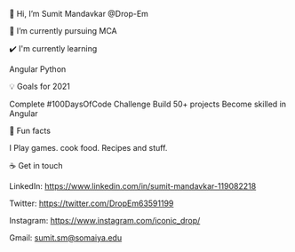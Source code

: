 👋 Hi, I’m Sumit Mandavkar @Drop-Em


🌱 I’m currently pursuing MCA


✔️ I'm currently learning

Angular
Python


💡 Goals for 2021

Complete #100DaysOfCode Challenge
Build 50+ projects
Become skilled in Angular

🌴 Fun facts

I Play games. cook food. Recipes and stuff.


☕ Get in touch

LinkedIn: https://www.linkedin.com/in/sumit-mandavkar-119082218

Twitter: https://twitter.com/DropEm63591199

Instagram: https://www.instagram.com/iconic_drop/

Gmail: sumit.sm@somaiya.edu

<!---
Drop-Em/Drop-Em is a ✨ special ✨ repository because its `README.md` (this file) appears on your GitHub profile.
You can click the Preview link to take a look at your changes.
--->
